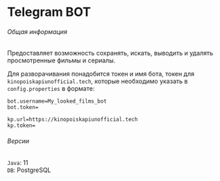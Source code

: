 # Telegram BOT

###### Общая информация
Предоставляет возможность сохранять, искать, выводить и удалять просмотренные фильмы и сериалы.

Для разворачивания понадобится токен и имя бота, токен для `kinopoiskapiunofficial.tech`, которые необходимо указать в `config.properties` в формате:
```
bot.username=My_looked_films_bot
bot.token=

kp.url=https://kinopoiskapiunofficial.tech
kp.token=
```  

###### Версии
`Java`: 11  
`DB`: PostgreSQL
